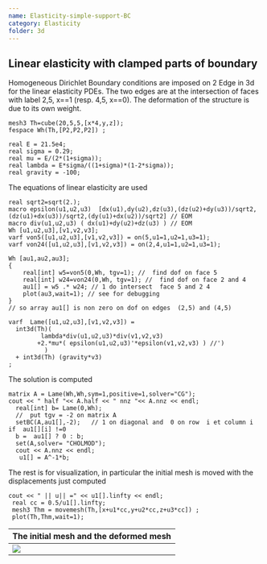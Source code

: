 ```yaml
---
name: Elasticity-simple-support-BC
category: Elasticity
folder: 3d
---
```

## Linear elasticity with clamped parts of boundary

Homogeneous Dirichlet Boundary conditions are imposed on 2 Edge in 3d for the linear elasticity PDEs.
 The two edges are at the intersection of faces with label 2,5, x==1 (resp.  4,5, x==0).
 The deformation of the structure is due to its own weight.
~~~freefem
mesh3 Th=cube(20,5,5,[x*4,y,z]);
fespace Wh(Th,[P2,P2,P2]) ;

real E = 21.5e4;
real sigma = 0.29;
real mu = E/(2*(1+sigma));
real lambda = E*sigma/((1+sigma)*(1-2*sigma));
real gravity = -100;
~~~
The equations of linear elasticity are used
~~~freefem
real sqrt2=sqrt(2.);
macro epsilon(u1,u2,u3)  [dx(u1),dy(u2),dz(u3),(dz(u2)+dy(u3))/sqrt2,(dz(u1)+dx(u3))/sqrt2,(dy(u1)+dx(u2))/sqrt2] // EOM
macro div(u1,u2,u3) ( dx(u1)+dy(u2)+dz(u3) ) // EOM
Wh [u1,u2,u3],[v1,v2,v3];
varf von5([u1,u2,u3],[v1,v2,v3]) = on(5,u1=1,u2=1,u3=1);
varf von24([u1,u2,u3],[v1,v2,v3]) = on(2,4,u1=1,u2=1,u3=1);

Wh [au1,au2,au3];
{
	real[int] w5=von5(0,Wh, tgv=1); //  find dof on face 5 
	real[int] w24=von24(0,Wh, tgv=1); //  find dof on face 2 and 4 
	au1[] = w5 .* w24; // 1 do intersect  face 5 and 2 4 
	plot(au3,wait=1); // see for debugging 
}
// so array au1[] is non zero on dof on edges  (2,5) and (4,5)

varf  Lame([u1,u2,u3],[v1,v2,v3]) =
  int3d(Th)(  
	     lambda*div(u1,u2,u3)*div(v1,v2,v3)	
	    +2.*mu*( epsilon(u1,u2,u3)'*epsilon(v1,v2,v3) ) //')
	      )
  + int3d(Th) (gravity*v3)
;
~~~
The solution is computed
~~~freefem
matrix A = Lame(Wh,Wh,sym=1,positive=1,solver="CG");
cout << " half "<< A.half << " nnz "<< A.nnz << endl;
  real[int] b= Lame(0,Wh); 
  //  put tgv = -2 on matrix A 
  setBC(A,au1[],-2);   // 1 on diagonal and  0 on row  i et column i if  au1[][i] !=0  
  b =  au1[] ? 0 : b;
  set(A,solver= "CHOLMOD"); 
  cout << A.nnz << endl; 
   u1[] = A^-1*b;
~~~
The rest is for visualization, in particular the initial mesh is moved with the displacements just computed
~~~freefem
cout << " || u|| =" << u1[].linfty << endl;
 real cc = 0.5/u1[].linfty;
 mesh3 Thm = movemesh(Th,[x+u1*cc,y+u2*cc,z+u3*cc]) ;
 plot(Th,Thm,wait=1);
~~~

| The initial mesh and the deformed mesh |
|------------------------|
|![][_solution]          |

[_solution]: https://raw.githubusercontent.com/FreeFem/FreeFem-markdown-figures/main/examples/3d/Elasticity-simple-support-BC/solution.png